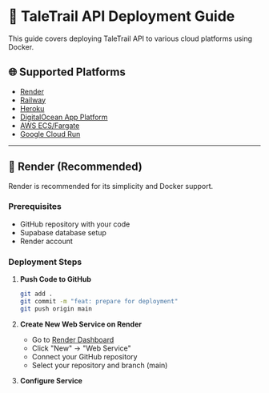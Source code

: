 # 🚀 TaleTrail API Deployment Guide

This guide covers deploying TaleTrail API to various cloud platforms using Docker.

## 🌐 Supported Platforms

- [Render](#render-recommended)
- [Railway](#railway)
- [Heroku](#heroku)
- [DigitalOcean App Platform](#digitalocean-app-platform)
- [AWS ECS/Fargate](#aws-ecsfargate)
- [Google Cloud Run](#google-cloud-run)

---

## 🎯 Render (Recommended)

Render is recommended for its simplicity and Docker support.

### Prerequisites

- GitHub repository with your code
- Supabase database setup
- Render account

### Deployment Steps

1. **Push Code to GitHub**
   ```bash
   git add .
   git commit -m "feat: prepare for deployment"
   git push origin main
   ```

2. **Create New Web Service on Render**
   - Go to [Render Dashboard](https://dashboard.render.com)
   - Click "New" → "Web Service"
   - Connect your GitHub repository
   - Select your repository and branch (main)

3. **Configure Service**
